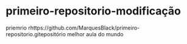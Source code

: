 # primeiro-repositorio-modificação
priemrio rhttps://github.com/MarquesBlack/primeiro-repositorio.gitepositório 
melhor aula do mundo
